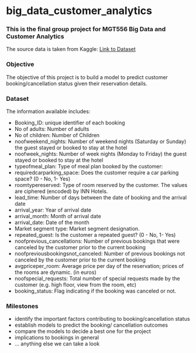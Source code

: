 # big_data_customer_analytics
<h3>This is the final group project for MGT556 Big Data and Customer Analytics </h3>
The source data is taken from Kaggle: <a href = https://www.kaggle.com/datasets/gauravduttakiit/reservation-cancellation-prediction>Link to Dataset</a> <br>
<h3>Objective</h3>
The objective of this project is to build a model to predict customer booking/cancellation status given their reservation details. <br>
<h3>Dataset</h3>
The information available includes: <br>
<ul>
  <li>Booking_ID: unique identifier of each booking </li>
  <li>No of adults: Number of adults </li>
  <li>No of children: Number of Children </li>
  <li>noofweekend_nights: Number of weekend nights (Saturday or Sunday) the guest stayed or booked to stay at the hotel </li>
  <li>noofweek_nights: Number of week nights (Monday to Friday) the guest stayed or booked to stay at the hotel </li>
  <li>typeofmeal_plan: Type of meal plan booked by the customer: </li>
  <li>requiredcarparking_space: Does the customer require a car parking space? (0 - No, 1- Yes) </li>
  <li>roomtypereserved: Type of room reserved by the customer. The values are ciphered (encoded) by INN Hotels. </li>
  <li>lead_time: Number of days between the date of booking and the arrival date </li>
  <li>arrival_year: Year of arrival date </li>
  <li>arrival_month: Month of arrival date </li>
  <li>arrival_date: Date of the month </li>
  <li>Market segment type: Market segment designation. </li>
  <li>repeated_guest: Is the customer a repeated guest? (0 - No, 1- Yes) </li>
  <li>noofprevious_cancellations: Number of previous bookings that were canceled by the customer prior to the current booking </li>
  <li>noofpreviousbookingsnot_canceled: Number of previous bookings not canceled by the customer prior to the current booking </li>
  <li>avgpriceper_room: Average price per day of the reservation; prices of the rooms are dynamic. (in euros) </li>
  <li>noofspecial_requests: Total number of special requests made by the customer (e.g. high floor, view from the room, etc) </li>
  <li>booking_status: Flag indicating if the booking was canceled or not. </li>
</ul>
<h3> Milestones</h3>
<ul>
  <li>identify the important factors contributing to booking/cancellation status </li>
  <li>establish models to predict the booking/ cancellation outcomes </li>
  <li>compare the models to decide a best one for the project</li>
  <li>implications to bookings in general</li>
  <li>... anything else we can take a look</li>
</ul>
